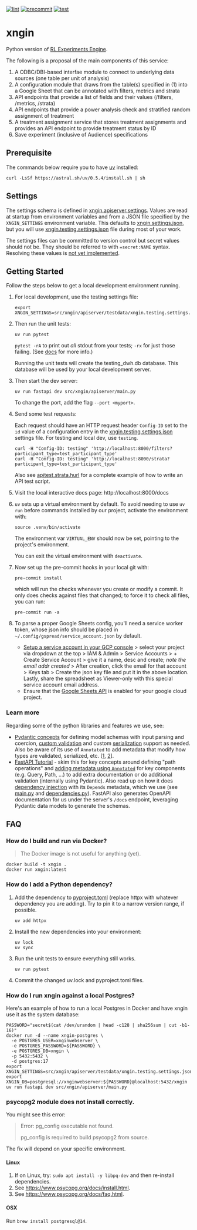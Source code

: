 [![lint](https://github.com/agency-fund/xngin/actions/workflows/lint.yaml/badge.svg?branch=main)](https://github.com/agency-fund/xngin/actions/workflows/lint.yaml)
[![precommit](https://github.com/agency-fund/xngin/actions/workflows/precommit.yaml/badge.svg?branch=main)](https://github.com/agency-fund/xngin/actions/workflows/precommit.yaml)
[![test](https://github.com/agency-fund/xngin/actions/workflows/test.yaml/badge.svg?branch=main)](https://github.com/agency-fund/xngin/actions/workflows/test.yaml)

# xngin

Python version of [RL Experiments Engine](https://github.com/agency-fund/rl-experiments-engine).

The following is a proposal of the main components of this service:

1. A ODBC/DBI-based interfae module to connect to underlying data sources (one table per unit of analysis)
2. A configuration module that draws from the table(s) specified in (1) into a Google Sheet that can be annotated with
   filters, metrics and strata
3. API endpoints that provide a list of fields and their values (/filters, /metrics, /strata)
4. API endpoints that provide a power analysis check and stratified random assignment of treatment
5. A treatment assignment service that stores treatment assignments and provides an API endpoint to provide treatment
   status by ID
6. Save experiment (inclusive of Audience) specifications

## Prerequisite

The commands below require you to have [uv](https://docs.astral.sh/uv/) installed:

```shell
curl -LsSf https://astral.sh/uv/0.5.4/install.sh | sh
```

## Settings

The settings schema is defined in [xngin.apiserver.settings](src/xngin/apiserver/settings.py). Values are read at
startup from environment variables and from a JSON file specified by the `XNGIN_SETTINGS` environment variable. This
defaults
to [xngin.settings.json](xngin.settings.json), but you will
use [xngin.testing.settings.json](src/xngin/apiserver/testdata/xngin.testing.settings.json) file during most of your
work.

The settings files can be committed to version control but secret values should not be. They should be referred to with
`=secret:NAME` syntax. Resolving these values is [not yet implemented](https://github.com/agency-fund/xngin/issues/51).

## Getting Started

Follow the steps below to get a local development environment running.

1. For local development, use the testing settings file:

   ```shell
   export XNGIN_SETTINGS=src/xngin/apiserver/testdata/xngin.testing.settings.json
   ```

2. Then run the unit tests:

   ```shell
   uv run pytest
   ```

   `pytest -rA` to print out _all_ stdout from your tests; `-rx` for just those failing. (See
   [docs](https://docs.pytest.org/en/latest/how-to/output.html#producing-a-detailed-summary-report) for more info.)

   Running the unit tests will create the testing_dwh.db database. This database will be used by your local development
   server.

3. Then start the dev server:

   ```shell
   uv run fastapi dev src/xngin/apiserver/main.py
   ```
   To change the port, add the flag `--port <myport>`.

4. Send some test requests:

   Each request should have an HTTP request header `Config-ID` set to the `id` value of a configuration entry in the
   [xngin.testing.settings.json](src/xngin/apiserver/testdata/xngin.testing.settings.json) settings file. For testing
   and local dev, use `testing`.

   ```shell
   curl -H "Config-ID: testing" 'http://localhost:8000/filters?participant_type=test_participant_type'
   curl -H "Config-ID: testing" 'http://localhost:8000/strata?participant_type=test_participant_type'
   ```

   Also see [apitest.strata.hurl](src/xngin/apiserver/testdata/apitest.strata.hurl) for a complete example of how to
   write an API test script.

5. Visit the local interactive docs page: http://localhost:8000/docs

6. `uv` sets up a virtual environment by default. To avoid needing to use `uv run` before commands installed by our
   project, activate the environment with:

   ```shell
   source .venv/bin/activate
   ```

   The environment var `VIRTUAL_ENV` should now be set, pointing to the project's environment.

   You can exit the virtual environment with `deactivate`.

7. Now set up the pre-commit hooks in your local git with:

   ```shell
   pre-commit install
   ```

   which will run the checks whenever you create or modify a commit. It only does checks against files that changed; to
   force it to check all files, you can run:

   ```
   pre-commit run -a
   ```
8. To parse a proper Google Sheets config, you'll need a service worker token, whose json info should be placed in `~/.config/gspread/service_account.json` by default.
   - [Setup a service account in your GCP console](console.cloud.google.com) > select your project via dropdown at the top > IAM & Admin > Service Accounts > + Create Service Account > give it a name, desc and create; *note the email addr created* > After creation, click the email for that account > Keys tab > Create the json key file and put it in the above location. Lastly, share the spreadsheet as Viewer-only with this special service account email address.
   - Ensure that the [Google Sheets API](  https://console.developers.google.com/apis/api/sheets.googleapis.com/overview) is enabled for your google cloud project.


### Learn more

Regarding some of the python libraries and features we use, see:
* [Pydantic concepts](https://docs.pydantic.dev/2.8/concepts/models/) for defining model schemas with input parsing and coercion, [custom validation](https://docs.pydantic.dev/2.8/concepts/validators/) and custom [serialization](https://docs.pydantic.dev/2.8/concepts/serialization/) support as needed. Also be aware of its use of `Annotated` to add metadata that modify how types are validated, serialized, etc. [[1](https://docs.pydantic.dev/2.8/concepts/fields/#using-annotated), [2](https://docs.pydantic.dev/2.8/concepts/types/#composing-types-via-annotated)].
* [FastAPI Tutorial](https://fastapi.tiangolo.com/tutorial/first-steps/) - skim this for key concepts around defining "path operations" and [adding metadata using `Annotated`](https://fastapi.tiangolo.com/python-types/#type-hints-with-metadata-annotations) for key components (e.g. Query, Path, ...) to add extra documentation or do additional validation (internally using Pydantic). Also read up on how it does [dependency injection](https://fastapi.tiangolo.com/tutorial/dependencies/) with its `Depends` metadata, which we use (see [main.py](src/xngin/apiserver/main.py) and [dependencies.py](src/xngin/apiserver/dependencies.py)).  FastAPI also generates OpenAPI documentation for us under the server's `/docs` endpoint, leveraging Pydantic data models to generate the schemas.

## FAQ

### How do I build and run via Docker?

> The Docker image is not useful for anything (yet).

```shell
docker build -t xngin .
docker run xngin:latest
```

### How do I add a Python dependency?

1. Add the dependency to [pyproject.toml](pyproject.toml) (replace httpx with whatever dependency you are adding). Try
   to pin it to a narrow version range, if possible.
   ```shell
   uv add httpx
   ```
2. Install the new dependencies into your environment:
    ```shell
    uv lock
    uv sync
    ```
3. Run the unit tests to ensure everything still works.
   ```shell
   uv run pytest
   ```
4. Commit the changed uv.lock and pyproject.toml files.

### How do I run xngin against a local Postgres?

Here's an example of how to run a local Postgres in Docker and have
xngin use it as the system database:

```shell
PASSWORD="secret$(cat /dev/urandom | head -c128 | sha256sum | cut -b1-16)"
docker run -d --name xngin-postgres \
  -e POSTGRES_USER=xnginwebserver \
  -e POSTGRES_PASSWORD=${PASSWORD} \
  -e POSTGRES_DB=xngin \
  -p 5432:5432 \
  -d postgres:17
export XNGIN_SETTINGS=src/xngin/apiserver/testdata/xngin.testing.settings.json
export XNGIN_DB=postgresql://xnginwebserver:${PASSWORD}@localhost:5432/xngin
uv run fastapi dev src/xngin/apiserver/main.py
```

### psycopg2 module does not install correctly.

You might see this error:

> Error: pg_config executable not found.
>
> pg_config is required to build psycopg2 from source.

The fix will depend on your specific environment.

#### Linux

1. If on Linux, try: `sudo apt install -y libpq-dev` and then re-install dependencies.
2. See https://www.psycopg.org/docs/install.html.
3. See https://www.psycopg.org/docs/faq.html.

#### OSX

Run `brew install postgresql@14`.
